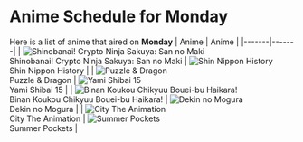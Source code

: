 # Anime Schedule for Monday
Here is a list of anime that aired on **Monday** 
| Anime | Anime |
|-------|-------|
| ![Shinobanai! Crypto Ninja Sakuya: San no Maki](https://cdn.myanimelist.net/images/anime/1150/150974.webp)<br>Shinobanai! Crypto Ninja Sakuya: San no Maki | ![Shin Nippon History](https://cdn.myanimelist.net/images/anime/1433/134811.webp)<br>Shin Nippon History |
| ![Puzzle & Dragon](https://cdn.myanimelist.net/images/anime/1460/149962.webp)<br>Puzzle & Dragon | ![Yami Shibai 15](https://cdn.myanimelist.net/images/anime/1975/150436.webp)<br>Yami Shibai 15 |
| ![Binan Koukou Chikyuu Bouei-bu Haikara!](https://cdn.myanimelist.net/images/anime/1083/150814.webp)<br>Binan Koukou Chikyuu Bouei-bu Haikara! | ![Dekin no Mogura](https://cdn.myanimelist.net/images/anime/1154/149311.webp)<br>Dekin no Mogura |
| ![City The Animation](https://cdn.myanimelist.net/images/anime/1829/145678.webp)<br>City The Animation | ![Summer Pockets](https://cdn.myanimelist.net/images/anime/1691/148602.webp)<br>Summer Pockets |
